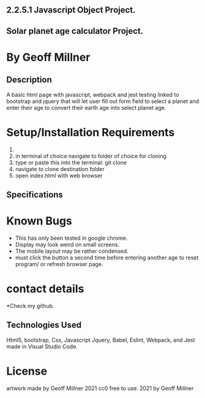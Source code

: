 ## 2.2.5.1 Javascript Object Project.

## Solar planet age calculator Project.

# By Geoff Millner

## Description

A basic html page with javascript, webpack and jest testing linked to bootstrap and jquery that will let user fill out form field to select a planet and enter their age to convert their earth age into select planet age.
  
# Setup/Installation Requirements

1. 
2. in terminal of choice navigate to folder of choice for cloning
3. type or paste this into the terminal: git clone 
4. navigate to clone destination folder
5. open index.html with web browser

## Specifications


# Known Bugs

* This has only been tested in google chrome.
* Display may look weird on small screens.
* The mobile layout may be rather condensed.
* must click the button a second time before entering another age to reset program/ or refresh browser page.


# contact details

  

*Check my github.

  

## Technologies Used

  

 Html5, bootstrap, Css, Javascript Jquery, Babel, Eslint, Webpack, and Jest made in Visual Studio Code. 

  

# License

artwork made by Geoff Millner 2021
cc0 free to use. 2021 by Geoff Millner 